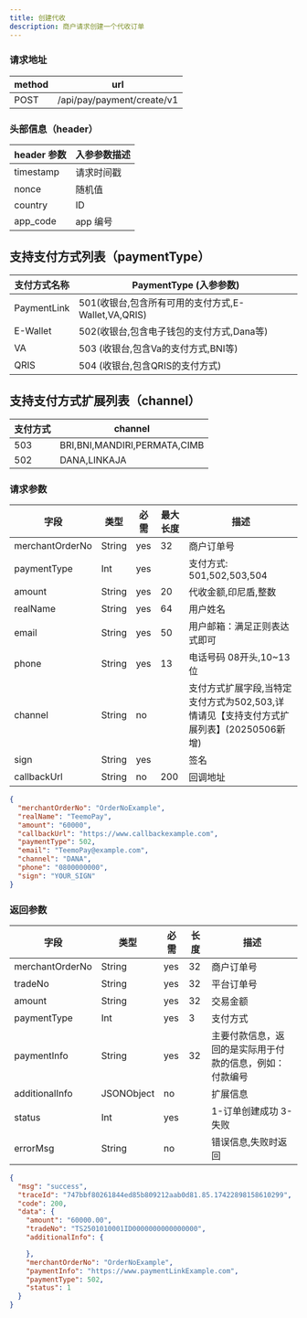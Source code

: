 ```yaml
---
title: 创建代收
description: 商户请求创建一个代收订单
---
```


### 请求地址

| method | url                        |
| ------ | -------------------------- |
| POST   | /api/pay/payment/create/v1 |

### 头部信息（header）

| header 参数 | 入参参数描述 |
| --------- |--------|
| timestamp | 请求时间戳  |
| nonce     | 随机值    |
| country   | ID |
| app_code  | app 编号 |

## 支持支付方式列表（paymentType）

| 支付方式名称      | PaymentType (入参参数)                    |
|-------------|---------------------------------------|
| PaymentLink | 501(收银台,包含所有可用的支付方式,E-Wallet,VA,QRIS) |
| E-Wallet | 502(收银台,包含电子钱包的支付方式,Dana等)            |
| VA | 503 (收银台,包含Va的支付方式,BNI等)              |
| QRIS | 504 (收银台,包含QRIS的支付方式)            |

## 支持支付方式扩展列表（channel）
| 支付方式 | channel                     |
|------|-----------------------------|
| 503  | BRI,BNI,MANDIRI,PERMATA,CIMB |
| 502  | DANA,LINKAJA             |

### 请求参数

| 字段              | 类型     | 必需  | 最大长度 | 描述                                        |
|-----------------| ------ |-----|------|-------------------------------------------|
| merchantOrderNo | String | yes | 32   | 商户订单号                                     |
| paymentType     | Int    | yes |      | 支付方式: 501,502,503,504                     |
| amount          | String | yes | 20   | 代收金额,印尼盾,整数                               |
| realName        | String | yes | 64   | 用户姓名                                      |
| email           | String | yes | 50   | 用户邮箱：满足正则表达式即可                            |
| phone           | String | yes | 13   | 电话号码 08开头,10~13位                          |
| channel         | String | no  |    | 支付方式扩展字段,当特定支付方式为502,503,详情请见【支持支付方式扩展列表】(20250506新增) |
| sign            | String | yes |      | 签名                                        |
| callbackUrl     | String | no  | 200  | 回调地址                                      |

```json
{
  "merchantOrderNo": "OrderNoExample",
  "realName": "TeemoPay",
  "amount": "60000",
  "callbackUrl": "https://www.callbackexample.com",
  "paymentType": 502,
  "email": "TeemoPay@example.com",
  "channel": "DANA",
  "phone": "0800000000",
  "sign": "YOUR_SIGN"
}
```

### 返回参数

| 字段              | 类型         | 必需  | 长度  | 描述                           |
| --------------- | ---------- | --- | --- | ---------------------------- |
| merchantOrderNo | String     | yes | 32  | 商户订单号                        |
| tradeNo         | String     | yes | 32  | 平台订单号                        |
| amount          | String     | yes | 32  | 交易金额                         |
| paymentType     | Int        | yes | 3   | 支付方式                         |
| paymentInfo     | String     | yes | 32  | 主要付款信息，返回的是实际用于付款的信息，例如：付款编号 |
| additionalInfo  | JSONObject | no  |     | 扩展信息                         |
| status          | Int        | yes |     | 1-订单创建成功 3-失败               |
| errorMsg        | String     | no  |     | 错误信息,失败时返回                   |

```json
{
  "msg": "success",
  "traceId": "747bbf80261844ed85b809212aab0d81.85.17422898158610299",
  "code": 200,
  "data": {
    "amount": "60000.00",
    "tradeNo": "TS2501010001ID0000000000000000",
    "additionalInfo": {

    },
    "merchantOrderNo": "OrderNoExample",
    "paymentInfo": "https://www.paymentLinkExample.com",
    "paymentType": 502,
    "status": 1
  }
}
```
